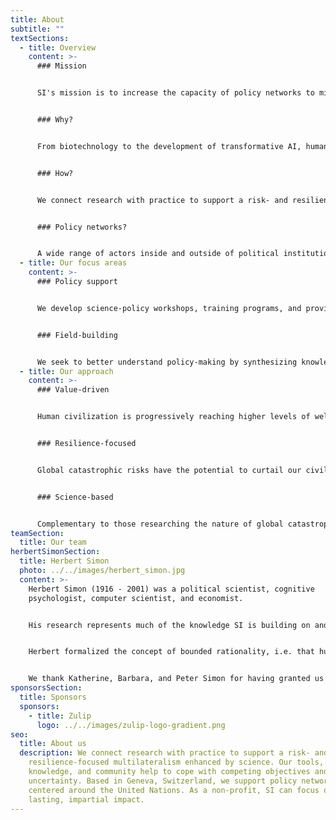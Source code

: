```yaml
---
title: About
subtitle: ""
textSections:
  - title: Overview
    content: >-
      ### Mission


      SI's mission is to increase the capacity of policy networks to mitigate global catastrophic risks and build resilience for civilization to flourish.


      ### Why?


      From biotechnology to the development of transformative AI, humanity is facing emerging challenges of unprecedented scale. The existence of future generations with lives worth living depends on our civilization’s ability to safeguard them from global catastrophic risks. But the multilateralism needed to govern these low-probability, high-impact events is out of sight.


      ### How?


      We connect research with practice to support a risk- and resilience-focused multilateralism enhanced by science. Our tools, knowledge, and community help to cope with competing objectives and uncertainty. Based in Geneva, Switzerland, we support policy networks centered around the United Nations. As a non-profit, SI can focus on lasting, impartial impact.


      ### Policy networks?


      A wide range of actors inside and outside of political institutions contribute to the creation of policy: elected officials, civil servants, academics, civil society, lobbyists, and more. It is this dynamic co-creation process SI seeks to support.
  - title: Our focus areas
    content: >-
      ### Policy support


      We develop science-policy workshops, training programs, and provide advice with a focus on improving the collective capacity of policy networks to reduce global catastrophic risks by exchanging information and coordinating in a timely manner.


      ### Field-building


      We seek to better understand policy-making by synthesizing knowledge and testing the usefulness of our hypotheses and tools. To that end, we also coordinate a network of practitioners and researchers who share knowledge and experience.
  - title: Our approach
    content: >-
      ### Value-driven


      Human civilization is progressively reaching higher levels of well-being. Despite shocks, such as large-scale epidemics and world wars, more people are living longer and healthier than ever before. Humanity's progress and abilities suggest that the future of life could be vast in size and of unprecedented quality. We work to increase the chances of that happening.


      ### Resilience-focused


      Global catastrophic risks have the potential to curtail our civilization's future and or reverse past progress. To build resilience to the most extreme shocks, humanity has to act at all levels of governance. We are focused on supporting policy networks contributing to the mitigation of low-probability high-impact events.


      ### Science-based


      Complementary to those researching the nature of global catastrophic risks, we research the dynamics of the relevant policy networks. We unite knowledge on policy processes, human behavior, and global catastrophic risks to test hypotheses for achieving resilience.
teamSection:
  title: Our team
herbertSimonSection:
  title: Herbert Simon
  photo: ../../images/herbert_simon.jpg
  content: >-
    Herbert Simon (1916 - 2001) was a political scientist, cognitive
    psychologist, computer scientist, and economist.


    His research represents much of the knowledge SI is building on and aims to contribute to. He shared our goals long before we had conceived of them.


    Herbert formalized the concept of bounded rationality, i.e. that humans make decisions under uncertainty with cognitive constraints. In 1978, he received the Nobel Prize in Economics and in 1975 a Turing Award. He is known for having seminally contributed to the fields of behavioral economics, public administration, complexity science, and artificial intelligence.


    We thank Katherine, Barbara, and Peter Simon for having granted us the honor of naming the Institute for Longterm Governance after their father.
sponsorsSection:
  title: Sponsors
  sponsors:
    - title: Zulip
      logo: ../../images/zulip-logo-gradient.png
seo:
  title: About us
  description: We connect research with practice to support a risk- and
    resilience-focused multilateralism enhanced by science. Our tools,
    knowledge, and community help to cope with competing objectives and
    uncertainty. Based in Geneva, Switzerland, we support policy networks
    centered around the United Nations. As a non-profit, SI can focus on
    lasting, impartial impact.
---
```


